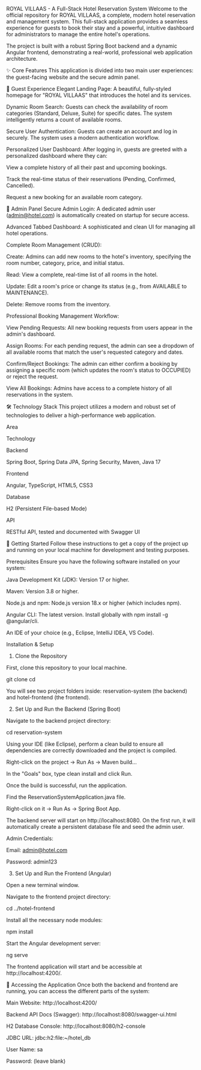 ROYAL VILLAAS - A Full-Stack Hotel Reservation System
Welcome to the official repository for ROYAL VILLAAS, a complete, modern hotel reservation and management system. This full-stack application provides a seamless experience for guests to book their stay and a powerful, intuitive dashboard for administrators to manage the entire hotel's operations.

The project is built with a robust Spring Boot backend and a dynamic Angular frontend, demonstrating a real-world, professional web application architecture.

✨ Core Features
This application is divided into two main user experiences: the guest-facing website and the secure admin panel.

🏨 Guest Experience
Elegant Landing Page: A beautiful, fully-styled homepage for "ROYAL VILLAAS" that introduces the hotel and its services.

Dynamic Room Search: Guests can check the availability of room categories (Standard, Deluxe, Suite) for specific dates. The system intelligently returns a count of available rooms.

Secure User Authentication: Guests can create an account and log in securely. The system uses a modern authentication workflow.

Personalized User Dashboard: After logging in, guests are greeted with a personalized dashboard where they can:

View a complete history of all their past and upcoming bookings.

Track the real-time status of their reservations (Pending, Confirmed, Cancelled).

Request a new booking for an available room category.

🔑 Admin Panel
Secure Admin Login: A dedicated admin user (admin@hotel.com) is automatically created on startup for secure access.

Advanced Tabbed Dashboard: A sophisticated and clean UI for managing all hotel operations.

Complete Room Management (CRUD):

Create: Admins can add new rooms to the hotel's inventory, specifying the room number, category, price, and initial status.

Read: View a complete, real-time list of all rooms in the hotel.

Update: Edit a room's price or change its status (e.g., from AVAILABLE to MAINTENANCE).

Delete: Remove rooms from the inventory.

Professional Booking Management Workflow:

View Pending Requests: All new booking requests from users appear in the admin's dashboard.

Assign Rooms: For each pending request, the admin can see a dropdown of all available rooms that match the user's requested category and dates.

Confirm/Reject Bookings: The admin can either confirm a booking by assigning a specific room (which updates the room's status to OCCUPIED) or reject the request.

View All Bookings: Admins have access to a complete history of all reservations in the system.

🛠️ Technology Stack
This project utilizes a modern and robust set of technologies to deliver a high-performance web application.

Area

Technology

Backend

Spring Boot, Spring Data JPA, Spring Security, Maven, Java 17

Frontend

Angular, TypeScript, HTML5, CSS3

Database

H2 (Persistent File-based Mode)

API

RESTful API, tested and documented with Swagger UI

🚀 Getting Started
Follow these instructions to get a copy of the project up and running on your local machine for development and testing purposes.

Prerequisites
Ensure you have the following software installed on your system:

Java Development Kit (JDK): Version 17 or higher.

Maven: Version 3.8 or higher.

Node.js and npm: Node.js version 18.x or higher (which includes npm).

Angular CLI: The latest version. Install globally with npm install -g @angular/cli.

An IDE of your choice (e.g., Eclipse, IntelliJ IDEA, VS Code).

Installation & Setup
1. Clone the Repository

First, clone this repository to your local machine.

git clone <your-repository-url>
cd <repository-folder>

You will see two project folders inside: reservation-system (the backend) and hotel-frontend (the frontend).

2. Set Up and Run the Backend (Spring Boot)

Navigate to the backend project directory:

cd reservation-system

Using your IDE (like Eclipse), perform a clean build to ensure all dependencies are correctly downloaded and the project is compiled.

Right-click on the project -> Run As -> Maven build...

In the "Goals" box, type clean install and click Run.

Once the build is successful, run the application.

Find the ReservationSystemApplication.java file.

Right-click on it -> Run As -> Spring Boot App.

The backend server will start on http://localhost:8080. On the first run, it will automatically create a persistent database file and seed the admin user.

Admin Credentials:

Email: admin@hotel.com

Password: admin123

3. Set Up and Run the Frontend (Angular)

Open a new terminal window.

Navigate to the frontend project directory:

cd ../hotel-frontend 

Install all the necessary node modules:

npm install

Start the Angular development server:

ng serve

The frontend application will start and be accessible at http://localhost:4200/.

🔗 Accessing the Application
Once both the backend and frontend are running, you can access the different parts of the system:

Main Website: http://localhost:4200/

Backend API Docs (Swagger): http://localhost:8080/swagger-ui.html

H2 Database Console: http://localhost:8080/h2-console

JDBC URL: jdbc:h2:file:~/hotel_db

User Name: sa

Password: (leave blank)
